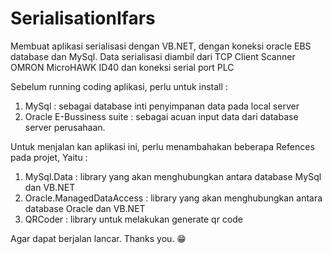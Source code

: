 # SerialisationIfars
Membuat aplikasi serialisasi dengan VB.NET, dengan koneksi oracle EBS database dan MySql. Data serialisasi diambil dari TCP Client Scanner OMRON MicroHAWK ID40 dan koneksi serial port PLC 

Sebelum running coding aplikasi, perlu untuk install :

1. MySql : sebagai database inti penyimpanan data pada local server
2. Oracle E-Bussiness suite : sebagai acuan input data dari database server perusahaan.

Untuk menjalan kan aplikasi ini, perlu menambahakan beberapa Refences pada projet,
Yaitu : 

1. MySql.Data : library yang akan menghubungkan antara database MySql dan VB.NET
2. Oracle.ManagedDataAccess : library yang akan menghubungkan antara database Oracle dan VB.NET
3. QRCoder : library untuk melakukan generate qr code

Agar dapat berjalan lancar.
Thanks you. 😁
